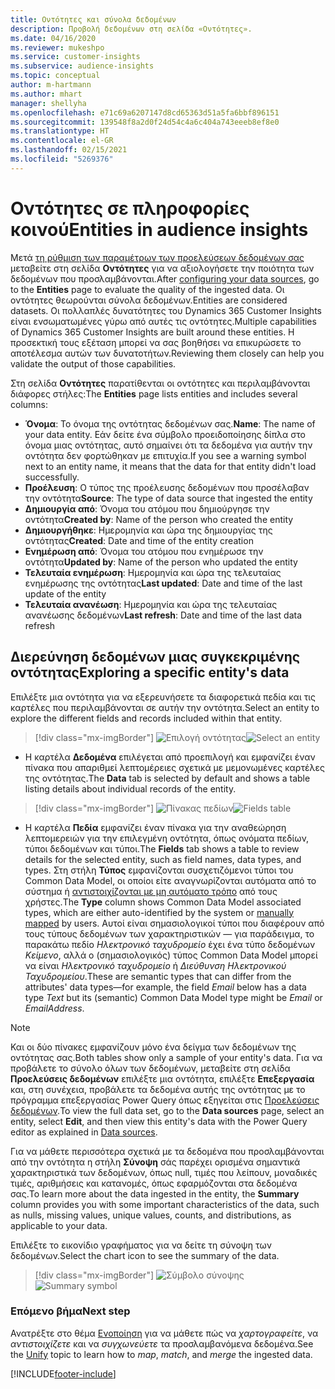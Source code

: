 ```yaml
---
title: Οντότητες και σύνολα δεδομένων
description: Προβολή δεδομένων στη σελίδα «Οντότητες».
ms.date: 04/16/2020
ms.reviewer: mukeshpo
ms.service: customer-insights
ms.subservice: audience-insights
ms.topic: conceptual
author: m-hartmann
ms.author: mhart
manager: shellyha
ms.openlocfilehash: e71c69a6207147d8cd65363d51a5fa6bbf896151
ms.sourcegitcommit: 139548f8a2d0f24d54c4a6c404a743eeeb8ef8e0
ms.translationtype: HT
ms.contentlocale: el-GR
ms.lasthandoff: 02/15/2021
ms.locfileid: "5269376"
---
```

# <a name="entities-in-audience-insights"></a><span data-ttu-id="0705e-103">Οντότητες σε πληροφορίες κοινού</span><span class="sxs-lookup"><span data-stu-id="0705e-103">Entities in audience insights</span></span>

<span data-ttu-id="0705e-104">Μετά [τη ρύθμιση των παραμέτρων των προελεύσεων δεδομένων σας](data-sources.md) μεταβείτε στη σελίδα **Οντότητες** για να αξιολογήσετε την ποιότητα των δεδομένων που προσλαμβάνονται.</span><span class="sxs-lookup"><span data-stu-id="0705e-104">After [configuring your data sources](data-sources.md), go to the **Entities** page to evaluate the quality of the ingested data.</span></span> <span data-ttu-id="0705e-105">Οι οντότητες θεωρούνται σύνολα δεδομένων.</span><span class="sxs-lookup"><span data-stu-id="0705e-105">Entities are considered datasets.</span></span> <span data-ttu-id="0705e-106">Οι πολλαπλές δυνατότητες του Dynamics 365 Customer Insights είναι ενσωματωμένες γύρω από αυτές τις οντότητες.</span><span class="sxs-lookup"><span data-stu-id="0705e-106">Multiple capabilities of Dynamics 365 Customer Insights are built around these entities.</span></span> <span data-ttu-id="0705e-107">Η προσεκτική τους εξέταση μπορεί να σας βοηθήσει να επικυρώσετε το αποτέλεσμα αυτών των δυνατοτήτων.</span><span class="sxs-lookup"><span data-stu-id="0705e-107">Reviewing them closely can help you validate the output of those capabilities.</span></span>

<span data-ttu-id="0705e-108">Στη σελίδα **Οντότητες** παρατίθενται οι οντότητες και περιλαμβάνονται διάφορες στήλες:</span><span class="sxs-lookup"><span data-stu-id="0705e-108">The **Entities** page lists entities and includes several columns:</span></span>

- <span data-ttu-id="0705e-109">**Όνομα**: Το όνομα της οντότητας δεδομένων σας.</span><span class="sxs-lookup"><span data-stu-id="0705e-109">**Name**: The name of your data entity.</span></span> <span data-ttu-id="0705e-110">Εάν δείτε ένα σύμβολο προειδοποίησης δίπλα στο όνομα μιας οντότητας, αυτό σημαίνει ότι τα δεδομένα για αυτήν την οντότητα δεν φορτώθηκαν με επιτυχία.</span><span class="sxs-lookup"><span data-stu-id="0705e-110">If you see a warning symbol next to an entity name, it means that the data for that entity didn't load successfully.</span></span>
- <span data-ttu-id="0705e-111">**Προέλευση**: Ο τύπος της προέλευσης δεδομένων που προσέλαβαν την οντότητα</span><span class="sxs-lookup"><span data-stu-id="0705e-111">**Source**: The type of data source that ingested the entity</span></span>
- <span data-ttu-id="0705e-112">**Δημιουργία από**: Όνομα του ατόμου που δημιούργησε την οντότητα</span><span class="sxs-lookup"><span data-stu-id="0705e-112">**Created by**: Name of the person who created the entity</span></span>
- <span data-ttu-id="0705e-113">**Δημιουργήθηκε**: Ημερομηνία και ώρα της δημιουργίας της οντότητας</span><span class="sxs-lookup"><span data-stu-id="0705e-113">**Created**: Date and time of the entity creation</span></span>
- <span data-ttu-id="0705e-114">**Ενημέρωση από**: Όνομα του ατόμου που ενημέρωσε την οντότητα</span><span class="sxs-lookup"><span data-stu-id="0705e-114">**Updated by**: Name of the person who updated the entity</span></span>
- <span data-ttu-id="0705e-115">**Τελευταία ενημέρωση**: Ημερομηνία και ώρα της τελευταίας ενημέρωσης της οντότητας</span><span class="sxs-lookup"><span data-stu-id="0705e-115">**Last updated**: Date and time of the last update of the entity</span></span>
- <span data-ttu-id="0705e-116">**Τελευταία ανανέωση**: Ημερομηνία και ώρα της τελευταίας ανανέωσης δεδομένων</span><span class="sxs-lookup"><span data-stu-id="0705e-116">**Last refresh**: Date and time of the last data refresh</span></span>

## <a name="exploring-a-specific-entitys-data"></a><span data-ttu-id="0705e-117">Διερεύνηση δεδομένων μιας συγκεκριμένης οντότητας</span><span class="sxs-lookup"><span data-stu-id="0705e-117">Exploring a specific entity's data</span></span>

<span data-ttu-id="0705e-118">Επιλέξτε μια οντότητα για να εξερευνήσετε τα διαφορετικά πεδία και τις καρτέλες που περιλαμβάνονται σε αυτήν την οντότητα.</span><span class="sxs-lookup"><span data-stu-id="0705e-118">Select an entity to explore the different fields and records included within that entity.</span></span>

> [!div class="mx-imgBorder"]
> <span data-ttu-id="0705e-119">![Επιλογή οντότητας](media/data-manager-entities-data.png "Επιλογή οντότητας")</span><span class="sxs-lookup"><span data-stu-id="0705e-119">![Select an entity](media/data-manager-entities-data.png "Select an entity")</span></span>

- <span data-ttu-id="0705e-120">Η καρτέλα **Δεδομένα** επιλέγεται από προεπιλογή και εμφανίζει έναν πίνακα που απαριθμεί λεπτομέρειες σχετικά με μεμονωμένες καρτέλες της οντότητας.</span><span class="sxs-lookup"><span data-stu-id="0705e-120">The **Data** tab is selected by default and shows a table listing details about individual records of the entity.</span></span>

> [!div class="mx-imgBorder"]
> <span data-ttu-id="0705e-121">![Πίνακας πεδίων](media/data-manager-entities-fields.PNG "Πίνακας πεδίων")</span><span class="sxs-lookup"><span data-stu-id="0705e-121">![Fields table](media/data-manager-entities-fields.PNG "Fields table")</span></span>

- <span data-ttu-id="0705e-122">Η καρτέλα **Πεδία** εμφανίζει έναν πίνακα για την αναθεώρηση λεπτομερειών για την επιλεγμένη οντότητα, όπως ονόματα πεδίων, τύποι δεδομένων και τύποι.</span><span class="sxs-lookup"><span data-stu-id="0705e-122">The **Fields** tab shows a table to review details for the selected entity, such as field names, data types, and types.</span></span> <span data-ttu-id="0705e-123">Στη στήλη **Τύπος** εμφανίζονται συσχετιζόμενοι τύποι του Common Data Model, οι οποίοι είτε αναγνωρίζονται αυτόματα από το σύστημα ή [αντιστοιχίζονται με μη αυτόματο τρόπο](map-entities.md) από τους χρήστες.</span><span class="sxs-lookup"><span data-stu-id="0705e-123">The **Type** column shows Common Data Model associated types, which are either auto-identified by the system or [manually mapped](map-entities.md) by users.</span></span> <span data-ttu-id="0705e-124">Αυτοί είναι σημασιολογικοί τύποι που διαφέρουν από τους τύπους δεδομένων των χαρακτηριστικών — για παράδειγμα, το παρακάτω πεδίο *Ηλεκτρονικό ταχυδρομείο* έχει ένα τύπο δεδομένων *Κείμενο*, αλλά ο (σημασιολογικός) τύπος Common Data Model μπορεί να είναι *Ηλεκτρονικό ταχυδρομείο* ή *Διεύθυνση Ηλεκτρονικού Ταχυδρομείου*.</span><span class="sxs-lookup"><span data-stu-id="0705e-124">These are semantic types that can differ from the attributes' data types—for example, the field *Email* below has a data type *Text* but its (semantic) Common Data Model type might be *Email* or *EmailAddress*.</span></span>

> [!NOTE]
> <span data-ttu-id="0705e-125">Και οι δύο πίνακες εμφανίζουν μόνο ένα δείγμα των δεδομένων της οντότητας σας.</span><span class="sxs-lookup"><span data-stu-id="0705e-125">Both tables show only a sample of your entity's data.</span></span> <span data-ttu-id="0705e-126">Για να προβάλετε το σύνολο όλων των δεδομένων, μεταβείτε στη σελίδα **Προελεύσεις δεδομένων** επιλέξτε μια οντότητα, επιλέξτε **Επεξεργασία** και, στη συνέχεια, προβάλετε τα δεδομένα αυτής της οντότητας με το πρόγραμμα επεξεργασίας Power Query όπως εξηγείται στις [Προελεύσεις δεδομένων](data-sources.md).</span><span class="sxs-lookup"><span data-stu-id="0705e-126">To view the full data set, go to the **Data sources** page, select an entity, select **Edit**, and then view this entity's data with the Power Query editor as explained in [Data sources](data-sources.md).</span></span>

<span data-ttu-id="0705e-127">Για να μάθετε περισσότερα σχετικά με τα δεδομένα που προσλαμβάνονται από την οντότητα η στήλη **Σύνοψη** σάς παρέχει ορισμένα σημαντικά χαρακτηριστικά των δεδομένων, όπως null, τιμές που λείπουν, μοναδικές τιμές, αριθμήσεις και κατανομές, όπως εφαρμόζονται στα δεδομένα σας.</span><span class="sxs-lookup"><span data-stu-id="0705e-127">To learn more about the data ingested in the entity, the **Summary** column provides you with some important characteristics of the data, such as nulls, missing values, unique values, counts, and distributions, as applicable to your data.</span></span>

<span data-ttu-id="0705e-128">Επιλέξτε το εικονίδιο γραφήματος για να δείτε τη σύνοψη των δεδομένων.</span><span class="sxs-lookup"><span data-stu-id="0705e-128">Select the chart icon to see the summary of the data.</span></span>

> [!div class="mx-imgBorder"]
> <span data-ttu-id="0705e-129">![Σύμβολο σύνοψης](media/data-manager-entities-summary.png "Πίνακας σύνοψης δεδομένων")</span><span class="sxs-lookup"><span data-stu-id="0705e-129">![Summary symbol](media/data-manager-entities-summary.png "Data summary table")</span></span>

### <a name="next-step"></a><span data-ttu-id="0705e-130">Επόμενο βήμα</span><span class="sxs-lookup"><span data-stu-id="0705e-130">Next step</span></span>

<span data-ttu-id="0705e-131">Ανατρέξτε στο θέμα [Ενοποίηση](data-unification.md) για να μάθετε πώς να *χαρτογραφείτε*, να *αντιστοιχίζετε* και να *συγχωνεύετε* τα προσλαμβανόμενα δεδομένα.</span><span class="sxs-lookup"><span data-stu-id="0705e-131">See the [Unify](data-unification.md) topic to learn how to *map*, *match*, and *merge* the ingested data.</span></span>


[!INCLUDE[footer-include](../includes/footer-banner.md)]